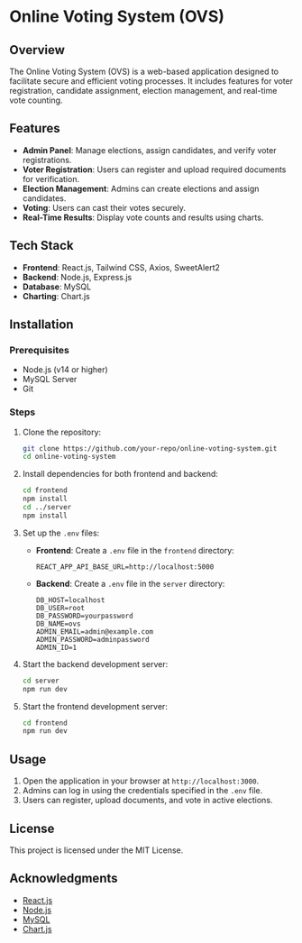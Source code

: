 # Online Voting System (OVS)

## Overview
The Online Voting System (OVS) is a web-based application designed to facilitate secure and efficient voting processes. It includes features for voter registration, candidate assignment, election management, and real-time vote counting.

## Features
- **Admin Panel**: Manage elections, assign candidates, and verify voter registrations.
- **Voter Registration**: Users can register and upload required documents for verification.
- **Election Management**: Admins can create elections and assign candidates.
- **Voting**: Users can cast their votes securely.
- **Real-Time Results**: Display vote counts and results using charts.

## Tech Stack
- **Frontend**: React.js, Tailwind CSS, Axios, SweetAlert2
- **Backend**: Node.js, Express.js
- **Database**: MySQL
- **Charting**: Chart.js

## Installation

### Prerequisites
- Node.js (v14 or higher)
- MySQL Server
- Git

### Steps
1. Clone the repository:
   ```bash
   git clone https://github.com/your-repo/online-voting-system.git
   cd online-voting-system
   ```

2. Install dependencies for both frontend and backend:
   ```bash
   cd frontend
   npm install
   cd ../server
   npm install
   ```

3. Set up the `.env` files:
   - **Frontend**: Create a `.env` file in the `frontend` directory:
     ```plaintext
     REACT_APP_API_BASE_URL=http://localhost:5000
     ```
   - **Backend**: Create a `.env` file in the `server` directory:
     ```plaintext
     DB_HOST=localhost
     DB_USER=root
     DB_PASSWORD=yourpassword
     DB_NAME=ovs
     ADMIN_EMAIL=admin@example.com
     ADMIN_PASSWORD=adminpassword
     ADMIN_ID=1
     ```


4. Start the backend development server:
   ```bash
   cd server
   npm run dev
   ```

5. Start the frontend development server:
   ```bash
   cd frontend
   npm run dev
   ```

## Usage
1. Open the application in your browser at `http://localhost:3000`.
2. Admins can log in using the credentials specified in the `.env` file.
3. Users can register, upload documents, and vote in active elections.

## License
This project is licensed under the MIT License.

## Acknowledgments
- [React.js](https://reactjs.org/)
- [Node.js](https://nodejs.org/)
- [MySQL](https://www.mysql.com/)
- [Chart.js](https://www.chartjs.org/)
